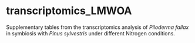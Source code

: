 # transcriptomics_LMWOA

Supplementary tables from the transcriptomics analysis of <i>Piloderma fallax</i> in symbiosis with <i>Pinus sylvestris</i> under different Nitrogen conditions. 
